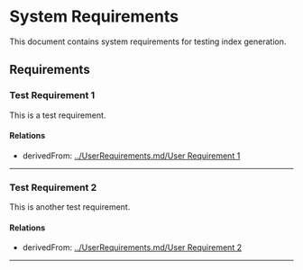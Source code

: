 # System Requirements

This document contains system requirements for testing index generation.

## Requirements

### Test Requirement 1

This is a test requirement.

#### Relations
  * derivedFrom: [../UserRequirements.md/User Requirement 1](../UserRequirements.md#user-requirement-1)

---

### Test Requirement 2

This is another test requirement.

#### Relations
  * derivedFrom: [../UserRequirements.md/User Requirement 2](../UserRequirements.md#user-requirement-2)

---